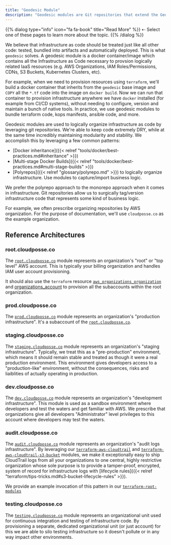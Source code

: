```yaml
---
title: "Geodesic Module"
description: "Geodesic modules are Git repositories that extend the Geodesic base docker image and contain all Infrastructure as Code."
---
```

{{% dialog type="info" icon="fa fa-book" title="Read More" %}}
⇠ Select one of these pages to learn more about the topic.
{{% /dialog %}}

We believe that infrastructure as code should be treated just like all other code: tested, bundled into artifacts and automatically deployed. This is what `geodesic` solves. A geodesic module is a docker container/image which contains all the Infrastructure as Code necessary to provsion logically related IaaS resources (e.g. AWS Organizations, IAM Roles/Permissions, CDNs, S3 Buckets, Kubernetes Clusters, etc).

For example, when we need to provision resources using `terraform`, we'll build a docker container that inherits from the `geodesic` base image and `COPY` all the `*.tf` code into the image on `docker build`. Now we can run that container to provision infrastructure anywhere we have `docker` installed (for example from CI/CD systems), without needing to configure, version and maintain a bunch of native tools. In practice, we use geodesic modules to bundle terraform code, kops manifests, ansible code, and more.

Geodesic modules are used to logically organize infrastructure as code by leveraging git repositories. We're able to keep code extremely DRY, while at the same time incredibly maintaining modularity and stability. We accomplish this by leveraging a few common patterns:

- [Docker inheritance]({{< relref "tools/docker/best-practices.md#inheritance" >}})
- [Multi-stage Docker Builds]({{< relref "tools/docker/best-practices.md#multi-stage-builds" >}})
- [Polyrepos]({{< relref "glossary/polyrepo.md" >}}) to logically organize infrastructure. Use modules to capture/import business logic.

We prefer the polyrepo approach to the monorepo approach when it comes in infrastructure. Git repositories allow us to surgically tag/version infrastructure code that represents some kind of business logic.

For example, we often prescribe organizing repositories by AWS organization. For the purpose of documentation, we'll use `cloudposse.co` as the example organization.

## Reference Architectures

### root.cloudposse.co

The [`root.cloudposse.co`](https://github.com/cloudposse/root.cloudposse.co) module represents an organization's "root" or "top level" AWS account. This is typically your billing organization and handles IAM user account provisioning.

It should also use the `terraform` resource  [`aws_organizations_organization`](https://www.terraform.io/docs/providers/aws/r/organizations_organization.html) and [organizations_account](https://www.terraform.io/docs/providers/aws/r/organizations_account.html) to provision all the subaccounts within the root organization.

### prod.cloudposse.co

The [`prod.cloudposse.co`](https://github.com/cloudposse/prod.cloudposse.co) module represents an organization's "production infrastructure". It's a subaccount of the [`root.cloudposse.co`](https://github.com/cloudposse/root.cloudposse.co).

### staging.cloudposse.co

The [`staging.cloudposse.co`](https://github.com/cloudposse/staging.cloudposse.co) module represents an organization's "staging infrastructure".  Typically, we treat this as a "pre-production" environment, which means it should remain stable and treated as though it were a real production environment. This environment gives developers access to a "production-like" environment, without the consequences, risks and liaiblities of actually operating in production.

### dev.cloudposse.co

The [`dev.cloudposse.co`](https://github.com/cloudposse/dev.cloudposse.co) module represents an organization's "development infrastructure". This module is used as a sandbox environment where developers and test the waters and get familiar with AWS. We prescribe that organizations give all developers "Administrator" level privileges to this account where developers may test the waters.

### audit.cloudposse.co

The [`audit.cloudposse.co`](https://github.com/cloudposse/audit.cloudposse.co) module represents an organization's "audit logs infrastructure".  By leveraging our [`terraform-aws-cloudtrail`](https://github.com/cloudposse/terraform-aws-cloudtrail) and [`terraform-aws-cloudtrail-s3-bucket`](https://github.com/cloudposse/terraform-aws-cloudtrail-s3-bucket)  modules, we make it exceptionally easy to ship CloudTrail logs from all your organizations to one central, highly restrictive organization whose sole purpose is to provide a tamper-proof, encrypted, system of record for infrastructure logs with [lifecycle rules]({{< relref "terraform/tips-tricks.md#s3-bucket-lifecycle-rules" >}}).

We provide an example invocation of this pattern in our [`terraform-root-modules`](https://github.com/cloudposse/terraform-root-modules/tree/0.1.5/aws/cloudtrail)

### testing.cloudposse.co

The [`testing.cloudposse.co`](https://github.com/cloudposse/testing.cloudposse.co) module represents an organizational unit used for continuous integration and testing of infrastructure code. By provisioning a separate, dedicated organizational unit (or just account) for this we are able to silo testing infrastructure so it doesn't pollute or in any way impact other environments.
